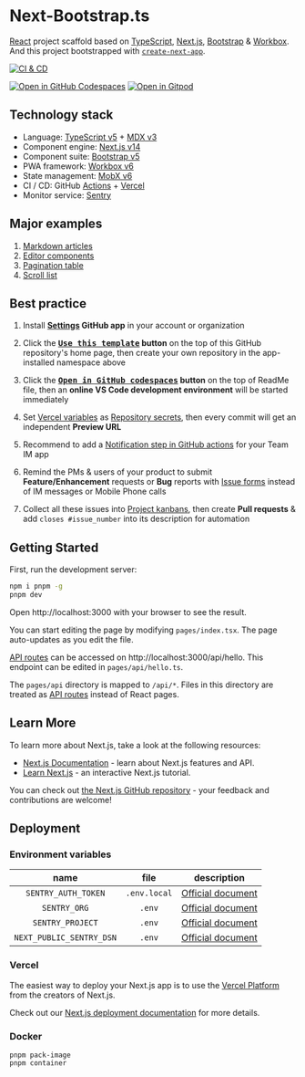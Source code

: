 # Next-Bootstrap.ts

[React][1] project scaffold based on [TypeScript][2], [Next.js][3], [Bootstrap][4] & [Workbox][5]. And this project bootstrapped with [`create-next-app`][6].

[![CI & CD](https://github.com/idea2app/Next-Bootstrap-ts/actions/workflows/main.yml/badge.svg)][7]

[![Open in GitHub Codespaces](https://github.com/codespaces/badge.svg)][8]
[![Open in Gitpod](https://gitpod.io/button/open-in-gitpod.svg)][9]

## Technology stack

- Language: [TypeScript v5][10] + [MDX v3][11]
- Component engine: [Next.js v14][12]
- Component suite: [Bootstrap v5][13]
- PWA framework: [Workbox v6][14]
- State management: [MobX v6][15]
- CI / CD: GitHub [Actions][16] + [Vercel][17]
- Monitor service: [Sentry][18]

## Major examples

1. [Markdown articles](pages/article/)
2. [Editor components](pages/component.tsx)
3. [Pagination table](pages/pagination.tsx)
4. [Scroll list](pages/scroll-list.tsx)

## Best practice

1.  Install **[Settings][19] GitHub app** in your account or organization

2.  Click the **[<kbd>Use this template</kbd>][20] button** on the top of this GitHub repository's home page, then create your own repository in the app-installed namespace above

3.  Click the **[<kbd>Open in GitHub codespaces</kbd>][21] button** on the top of ReadMe file, then an **online VS Code development environment** will be started immediately

4.  Set [Vercel variables][22] as [Repository secrets][23], then every commit will get an independent **Preview URL**

5.  Recommend to add a [Notification step in GitHub actions][24] for your Team IM app

6.  Remind the PMs & users of your product to submit **Feature/Enhancement** requests or **Bug** reports with [Issue forms][25] instead of IM messages or Mobile Phone calls

7.  Collect all these issues into [Project kanbans][26], then create **Pull requests** & add `closes #issue_number` into its description for automation

## Getting Started

First, run the development server:

```bash
npm i pnpm -g
pnpm dev
```

Open http://localhost:3000 with your browser to see the result.

You can start editing the page by modifying `pages/index.tsx`. The page auto-updates as you edit the file.

[API routes][27] can be accessed on http://localhost:3000/api/hello. This endpoint can be edited in `pages/api/hello.ts`.

The `pages/api` directory is mapped to `/api/*`. Files in this directory are treated as [API routes][28] instead of React pages.

## Learn More

To learn more about Next.js, take a look at the following resources:

- [Next.js Documentation][29] - learn about Next.js features and API.
- [Learn Next.js][30] - an interactive Next.js tutorial.

You can check out [the Next.js GitHub repository][31] - your feedback and contributions are welcome!

## Deployment

### Environment variables

|           name           |     file     |       description       |
| :----------------------: | :----------: | :---------------------: |
|   `SENTRY_AUTH_TOKEN`    | `.env.local` | [Official document][32] |
|       `SENTRY_ORG`       |    `.env`    | [Official document][33] |
|     `SENTRY_PROJECT`     |    `.env`    | [Official document][33] |
| `NEXT_PUBLIC_SENTRY_DSN` |    `.env`    | [Official document][34] |

### Vercel

The easiest way to deploy your Next.js app is to use the [Vercel Platform][17] from the creators of Next.js.

Check out our [Next.js deployment documentation][35] for more details.

### Docker

```shell
pnpm pack-image
pnpm container
```

[1]: https://react.dev/
[2]: https://www.typescriptlang.org/
[3]: https://nextjs.org/
[4]: https://getbootstrap.com/
[5]: https://developers.google.com/web/tools/workbox
[6]: https://github.com/vercel/next.js/tree/canary/packages/create-next-app
[7]: https://github.com/idea2app/Next-Bootstrap-ts/actions/workflows/main.yml
[8]: https://codespaces.new/idea2app/Next-Bootstrap-ts
[9]: https://gitpod.io/?autostart=true#https://github.com/idea2app/Next-Bootstrap-ts
[10]: https://www.typescriptlang.org/
[11]: https://mdxjs.com/
[12]: https://nextjs.org/
[13]: https://getbootstrap.com/
[14]: https://developers.google.com/web/tools/workbox
[15]: https://mobx.js.org/
[16]: https://github.com/features/actions
[17]: https://vercel.com/new?utm_medium=default-template&filter=next.js&utm_source=create-next-app&utm_campaign=create-next-app-readme
[18]: https://sentry.io/
[19]: https://github.com/apps/settings
[20]: https://github.com/new?template_name=Next-Bootstrap-ts&template_owner=idea2app
[21]: https://codespaces.new/idea2app/Next-Bootstrap-ts
[22]: https://github.com/idea2app/Next-Bootstrap-ts/blob/80967ed49045af9dbcf4d3695a2c39d53a6f71f1/.github/workflows/pull-request.yml#L9-L11
[23]: https://github.com/idea2app/Next-Bootstrap-ts/settings/secrets/actions
[24]: https://github.com/kaiyuanshe/kaiyuanshe.github.io/blob/bb4675a56bf1d6b207231313da5ed0af7cf0ebd6/.github/workflows/pull-request.yml#L32-L56
[25]: https://github.com/idea2app/Next-Bootstrap-ts/issues/new/choose
[26]: https://github.com/idea2app/Next-Bootstrap-ts/projects
[27]: https://nextjs.org/docs/api-routes/introduction
[28]: https://nextjs.org/docs/api-routes/introduction
[29]: https://nextjs.org/docs
[30]: https://nextjs.org/learn
[31]: https://github.com/vercel/next.js/
[32]: https://docs.sentry.io/platforms/javascript/guides/nextjs/manual-setup/#use-configuration-files-for-source-map-upload
[33]: https://docs.sentry.io/platforms/javascript/guides/nextjs/manual-setup/#use-environment-variables
[34]: https://docs.sentry.io/platforms/javascript/guides/nextjs/manual-setup/#create-initialization-config-files
[35]: https://nextjs.org/docs/deployment

